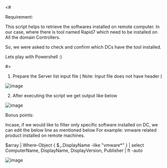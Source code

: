<# 

Requirement: 

This script helps to retrieve the softwares installed on remote computer. 
In our case, where there is tool named Rapid7 which need to be installed on All the domain Controllers. 

So, we were asked to check and confirm which DCs have the tool installed. 

Lets play with Powershell :) 

#>

1) Prepare the Server list input file ( Note: Input file does not have header ) 

![image](https://user-images.githubusercontent.com/110298884/196244247-75f4b73a-f3ff-4344-a4fa-33b96ab09983.png)


2) After executing the script we get output like below 

![image](https://user-images.githubusercontent.com/110298884/196244440-d87285fb-b504-4b0d-9622-af79892cbbc5.png)


Bonus points: 

Incase, if we would like to filter only specific software installed on DC, we can edit the below line as mentioned below
For example: vmware related product installed on remote machines. 

$array | Where-Object { $_.DisplayName -like "vmware*" } | select ComputerName, DisplayName, DisplayVersion, Publisher | ft -auto

![image](https://user-images.githubusercontent.com/110298884/196245318-b6cbcf0d-8471-4a13-9980-0ecc6978cb46.png)
